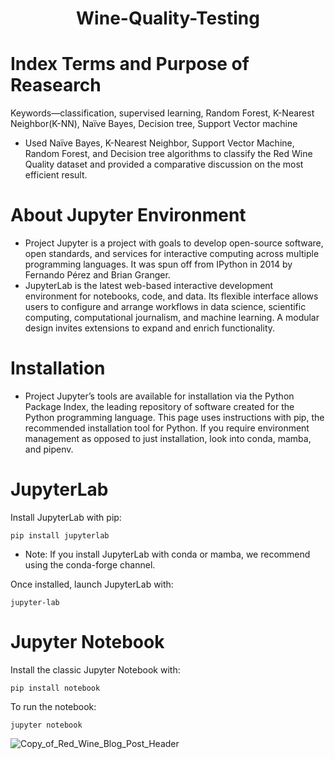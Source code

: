 <h1 align= "center">Wine-Quality-Testing</h1> 

# Index Terms and Purpose of Reasearch
Keywords—classification, supervised learning, Random Forest, K-Nearest Neighbor(K-NN), Naïve Bayes, Decision tree, Support Vector machine
- Used Naïve Bayes, K-Nearest Neighbor, Support Vector Machine, Random Forest, and Decision tree algorithms to classify the Red Wine Quality dataset and provided a comparative discussion on the most efficient result.

# About Jupyter Environment
- Project Jupyter is a project with goals to develop open-source software, open standards, and services for interactive computing across multiple programming languages. It was spun off from IPython in 2014 by Fernando Pérez and Brian Granger.
- JupyterLab is the latest web-based interactive development environment for notebooks, code, and data. Its flexible interface allows users to configure and arrange workflows in data science, scientific computing, computational journalism, and machine learning. A modular design invites extensions to expand and enrich functionality.

# Installation
- Project Jupyter’s tools are available for installation via the Python Package Index, the leading repository of software created for the Python programming language.
This page uses instructions with pip, the recommended installation tool for Python. If you require environment management as opposed to just installation, look into conda, mamba, and pipenv.

# JupyterLab
Install JupyterLab with pip:
```
pip install jupyterlab
```
- Note: If you install JupyterLab with conda or mamba, we recommend using the conda-forge channel.

Once installed, launch JupyterLab with:
```
jupyter-lab
```
# Jupyter Notebook
Install the classic Jupyter Notebook with:
```
pip install notebook
```
To run the notebook:
```
jupyter notebook
```

![Copy_of_Red_Wine_Blog_Post_Header](https://user-images.githubusercontent.com/77986516/206748555-3408fd2b-dcc6-477e-9ecd-83ecb233c94a.png)




